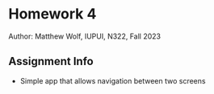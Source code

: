 # Homework 4

Author: Matthew Wolf, IUPUI, N322, Fall 2023

## Assignment Info
* Simple app that allows navigation between two screens